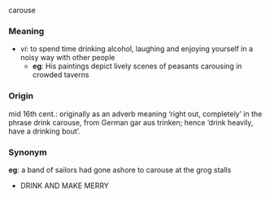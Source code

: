carouse
### Meaning
+ _vi_: to spend time drinking alcohol, laughing and enjoying yourself in a noisy way with other people
	+ __eg__: His paintings depict lively scenes of peasants carousing in crowded taverns

### Origin

mid 16th cent.: originally as an adverb meaning ‘right out, completely’ in the phrase drink carouse, from German gar aus trinken; hence ‘drink heavily, have a drinking bout’.

### Synonym

__eg__: a band of sailors had gone ashore to carouse at the grog stalls

+ DRINK AND MAKE MERRY


